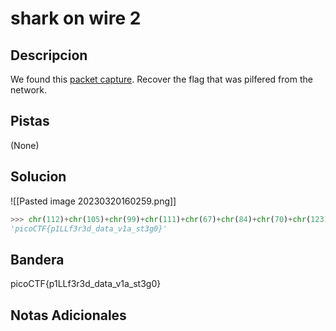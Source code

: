 # shark on wire 2

## Descripcion
We found this [packet capture](https://jupiter.challenges.picoctf.org/static/b506393b6f9d53b94011df000c534759/capture.pcap). Recover the flag that was pilfered from the network.

## Pistas
(None)

## Solucion 
![[Pasted image 20230320160259.png]]

```python
>>> chr(112)+chr(105)+chr(99)+chr(111)+chr(67)+chr(84)+chr(70)+chr(123)+chr(112)+chr(49)+chr(76)+chr(76)+chr(102)+chr(51)+chr(114)+chr(51)+chr(100)+chr(95)+chr(100)+chr(97)+chr(116)+chr(97)+chr(95)+chr(118)+chr(49)+chr(97)+chr(95)+chr(115)+chr(116)+chr(51)+chr(103)+chr(48)+chr(125)
'picoCTF{p1LLf3r3d_data_v1a_st3g0}'


```
## Bandera
picoCTF{p1LLf3r3d_data_v1a_st3g0}
## Notas Adicionales 

